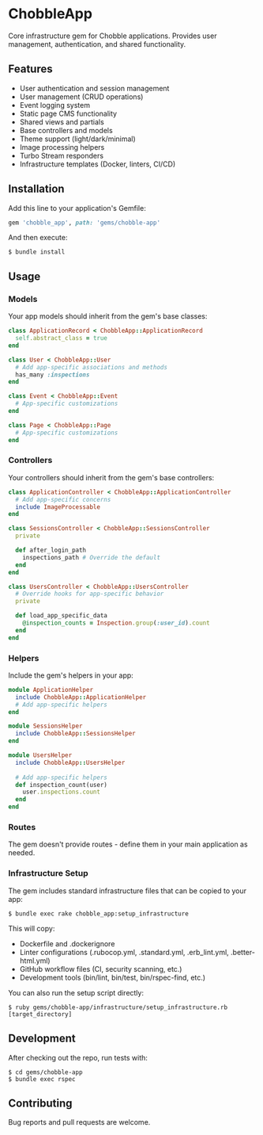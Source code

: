 # ChobbleApp

Core infrastructure gem for Chobble applications. Provides user management, authentication, and shared functionality.

## Features

- User authentication and session management
- User management (CRUD operations)
- Event logging system
- Static page CMS functionality
- Shared views and partials
- Base controllers and models
- Theme support (light/dark/minimal)
- Image processing helpers
- Turbo Stream responders
- Infrastructure templates (Docker, linters, CI/CD)

## Installation

Add this line to your application's Gemfile:

```ruby
gem 'chobble_app', path: 'gems/chobble-app'
```

And then execute:

    $ bundle install

## Usage

### Models

Your app models should inherit from the gem's base classes:

```ruby
class ApplicationRecord < ChobbleApp::ApplicationRecord
  self.abstract_class = true
end

class User < ChobbleApp::User
  # Add app-specific associations and methods
  has_many :inspections
end

class Event < ChobbleApp::Event
  # App-specific customizations
end

class Page < ChobbleApp::Page
  # App-specific customizations
end
```

### Controllers

Your controllers should inherit from the gem's base controllers:

```ruby
class ApplicationController < ChobbleApp::ApplicationController
  # Add app-specific concerns
  include ImageProcessable
end

class SessionsController < ChobbleApp::SessionsController
  private

  def after_login_path
    inspections_path # Override the default
  end
end

class UsersController < ChobbleApp::UsersController
  # Override hooks for app-specific behavior
  private

  def load_app_specific_data
    @inspection_counts = Inspection.group(:user_id).count
  end
end
```

### Helpers

Include the gem's helpers in your app:

```ruby
module ApplicationHelper
  include ChobbleApp::ApplicationHelper
  # Add app-specific helpers
end

module SessionsHelper
  include ChobbleApp::SessionsHelper
end

module UsersHelper
  include ChobbleApp::UsersHelper
  
  # Add app-specific helpers
  def inspection_count(user)
    user.inspections.count
  end
end
```

### Routes

The gem doesn't provide routes - define them in your main application as needed.

### Infrastructure Setup

The gem includes standard infrastructure files that can be copied to your app:

    $ bundle exec rake chobble_app:setup_infrastructure

This will copy:
- Dockerfile and .dockerignore
- Linter configurations (.rubocop.yml, .standard.yml, .erb_lint.yml, .better-html.yml)
- GitHub workflow files (CI, security scanning, etc.)
- Development tools (bin/lint, bin/test, bin/rspec-find, etc.)

You can also run the setup script directly:

    $ ruby gems/chobble-app/infrastructure/setup_infrastructure.rb [target_directory]

## Development

After checking out the repo, run tests with:

    $ cd gems/chobble-app
    $ bundle exec rspec

## Contributing

Bug reports and pull requests are welcome.